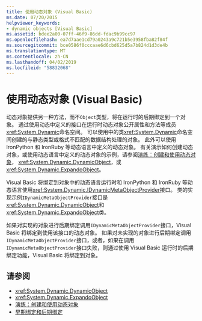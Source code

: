 ```yaml
---
title: 使用动态对象 (Visual Basic)
ms.date: 07/20/2015
helpviewer_keywords:
- dynamic objects [Visual Basic]
ms.assetid: bdee2a00-07ff-46f9-86dd-fdac9b99cc97
ms.openlocfilehash: ea7d7aae1cd79a0243a9c721b5e3958fba82f84f
ms.sourcegitcommit: bce0586f0cccaae6d6cbd625d5a7b824d1d3de4b
ms.translationtype: MT
ms.contentlocale: zh-CN
ms.lasthandoff: 04/02/2019
ms.locfileid: "58832068"
---
```

# <a name="working-with-dynamic-objects-visual-basic"></a>使用动态对象 (Visual Basic)
动态对象提供另一种方法，而不`Object`类型，将在运行时的后期绑定到一个对象。 通过使用动态中定义的接口在运行时动态对象公开属性和方法等成员<xref:System.Dynamic>命名空间。 可以使用中的类<xref:System.Dynamic>命名空间创建的与静态类型或格式不匹配的数据结构处理的对象。 此外可以使用 IronPython 和 IronRuby 等动态语言中定义的动态对象。 有关演示如何创建动态对象，或使用动态语言中定义的动态对象的示例，请参阅[演练：创建和使用动态对象](../../../../csharp/programming-guide/types/walkthrough-creating-and-using-dynamic-objects.md)， <xref:System.Dynamic.DynamicObject>，或<xref:System.Dynamic.ExpandoObject>。  
  
 Visual Basic 将绑定到对象中的动态语言运行时和 IronPython 和 IronRuby 等动态语言使用<xref:System.Dynamic.IDynamicMetaObjectProvider>接口。 类的实现示例`IDynamicMetaObjectProvider`接口是<xref:System.Dynamic.DynamicObject>和<xref:System.Dynamic.ExpandoObject>类。  
  
 如果对实现的对象进行后期绑定调用`IDynamicMetaObjectProvider`接口，Visual Basic 将绑定到使用该接口的动态对象。 如果对未实现的对象进行后期绑定调用`IDynamicMetaObjectProvider`接口，或者，如果在调用`IDynamicMetaObjectProvider`接口失败，则通过使用 Visual Basic 运行时的后期绑定功能，Visual Basic 将绑定到对象。  
  
## <a name="see-also"></a>请参阅

- <xref:System.Dynamic.DynamicObject>
- <xref:System.Dynamic.ExpandoObject>
- [演练：创建和使用动态对象](../../../../csharp/programming-guide/types/walkthrough-creating-and-using-dynamic-objects.md)
- [早期绑定和后期绑定](../../../../visual-basic/programming-guide/language-features/early-late-binding/index.md)
